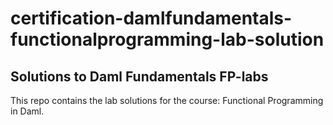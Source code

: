 # certification-damlfundamentals-functionalprogramming-lab-solution

## Solutions to Daml Fundamentals FP-labs

This repo contains the lab solutions for the course: Functional Programming in Daml.